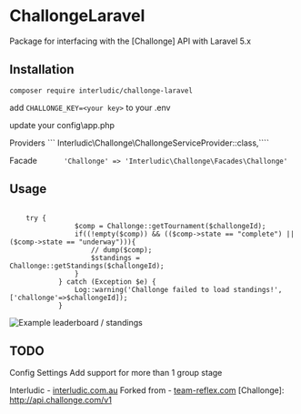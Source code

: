 # ChallongeLaravel
Package for interfacing with the [Challonge] API with Laravel 5.x

## Installation

`composer require interludic/challonge-laravel`

add `CHALLONGE_KEY=<your key>` to your .env 

update your config\app.php


Providers
```   	Interludic\Challonge\ChallongeServiceProvider::class,````


Facade
```		 'Challonge' => 'Interludic\Challonge\Facades\Challonge'```


## Usage

```

	try {
				$comp = Challonge::getTournament($challongeId);
				if((!empty($comp)) && (($comp->state == "complete") || ($comp->state == "underway"))){					
					// dump($comp);
					$standings = Challonge::getStandings($challongeId);
				}
			} catch (Exception $e) {
				Log::warning('Challonge failed to load standings!', ['challonge'=>$challongeId]);
			}

```
![Example leaderboard / standings](http://interludic.com.au/assets/img/portfolio/leaderboard.jpg "Example leaderboard / standings")

## TODO
Config Settings 
Add support for more than 1 group stage


Interludic - [interludic.com.au](https://interludic.com.au)
Forked from - [team-reflex.com](https://team-reflex.com)
[Challonge]: <http://api.challonge.com/v1>
